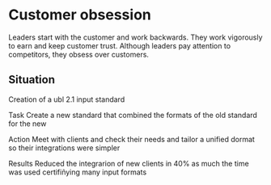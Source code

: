 # Customer obsession

Leaders start with the customer and work backwards. They work vigorously to earn and keep customer trust. Although leaders pay attention to competitors, they obsess over customers.


## Situation

Creation of a ubl 2.1 input standard

Task
Create a new standard that combined the formats of the old standard for the new

Action
Meet with clients and check their needs and tailor a unified dormat so their integrations were simpler

Results
Reduced the integrarion of new clients in 40% as much the time was used certifiñying many input formats

